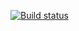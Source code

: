 [![Build status](https://ci.appveyor.com/api/projects/status/uifgacqq7kgplx15?svg=true)](https://ci.appveyor.com/project/nrrtr/ahw-6-2)